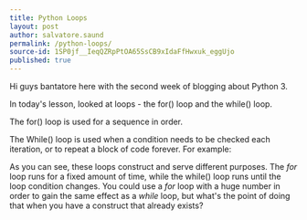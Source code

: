 ```yaml
---
title: Python Loops
layout: post
author: salvatore.saund
permalink: /python-loops/
source-id: 1SP0jf__IeqQZRpPtOA65SsCB9xIdaFfHwxuk_eggUjo
published: true
---
```

Hi guys bantatore here with the second week of blogging about Python 3. 

In today's lesson, looked at loops - the for() loop and the while() loop. 

The for() loop is used for a sequence in order. 

The While() loop is used when a condition needs to be checked each iteration, or to repeat a block of code forever. For example:

As you can see, these loops construct and serve different purposes. The *for* loop runs for a fixed amount of time,  while the while() loop runs until the loop condition changes. You could use a *for* loop with a huge number in order to gain the same effect as a *while* loop, but what's the point of doing that when you have a construct that already exists? 

